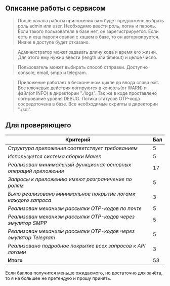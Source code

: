 ## Описание работы с сервисом

> После начала работы приложения вам будет предложено выбрать роль admin или user.
> Необходимо ввести роль, логин и пароль.
> Если такого пользователя в базе нет, он зарегистрируется.
> Если есть и хэш пароля совпал с хэшем в базе, то он авторизируется.
> Иначе в доступе будет отказано.

> Администратор может задавать длину кода и время его жизни.
> Для этого ему нужно ввести (length или timeout) и целое число.

> Пользователь может выбирать способ отправки.
> Доступно console, email, smpp и telegram.

> Приложение работает в бесконечном цикле до ввода слова exit.
> Все ключевые действия логируются в консоль(от WARN) и файл(от INFO) в директории "./logs".
> Так же в коде проставлено логирование уровня DEBUG.
> Логика статусов OTP-кода сосредоточена в базе. Все необходимые скрипты в директории "./sql".

## Для проверяющего

| **Критерий**                                                     | **Бал** |
|------------------------------------------------------------------|---------|
| *Структура приложения соответствует требованиям*                 | 5       |
| *Используется система сборки Maven*                              | 5       |
| *Реализован минимальный функционал основных операций приложения* | 17      |
| *Запросы к приложению имеют разграничение по ролям*              | 5       |
| *Было реализовано минимальное покрытие логами каждого запроса*   | 3       |
| *Реализован механизм рассылки OTP-кодов по почте*                | 5       |
| *Реализован механизм рассылки OTP-кодов через эмулятор SMPP*     | 5       |
| *Реализован механизм рассылки OTP-кодов через эмулятор Telegram* | 5       |
| *Реализовано подробное покрытие всех запросов к API логами*      | 3       |
| **Итого**                                                        | 53      |

Если баллов получится меньше ожидаемого, но достаточно для зачёта, то я на большее не претендую и прошу принять.
